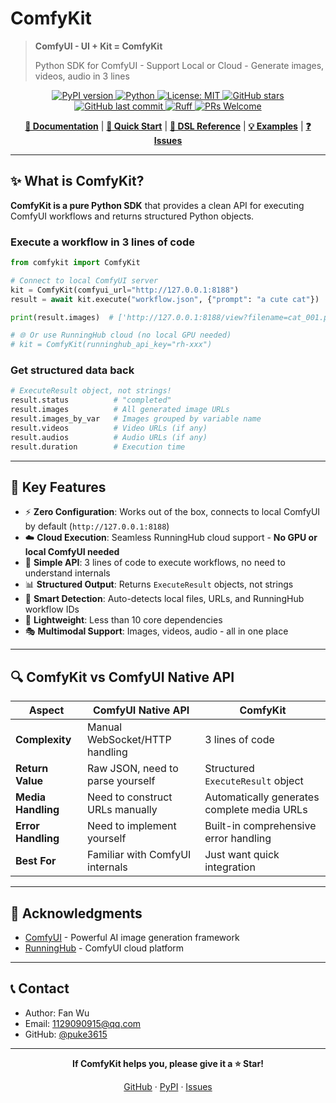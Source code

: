 # ComfyKit

> **ComfyUI - UI + Kit = ComfyKit**
>
> Python SDK for ComfyUI - Support Local or Cloud - Generate images, videos, audio in 3 lines

<div align="center">
  <a href="https://pypi.org/project/comfykit/">
    <img src="https://badge.fury.io/py/comfykit.svg" alt="PyPI version">
  </a>
  <a href="https://pypi.org/project/comfykit/">
    <img src="https://img.shields.io/pypi/pyversions/comfykit.svg" alt="Python">
  </a>
  <a href="https://opensource.org/licenses/MIT">
    <img src="https://img.shields.io/badge/License-MIT-yellow.svg" alt="License: MIT">
  </a>
  <a href="https://github.com/puke3615/ComfyKit">
    <img src="https://img.shields.io/github/stars/puke3615/ComfyKit?style=social" alt="GitHub stars">
  </a>
  <a href="https://github.com/puke3615/ComfyKit">
    <img src="https://img.shields.io/github/last-commit/puke3615/ComfyKit" alt="GitHub last commit">
  </a>
  <a href="https://github.com/astral-sh/ruff">
    <img src="https://img.shields.io/endpoint?url=https://raw.githubusercontent.com/astral-sh/ruff/main/assets/badge/v2.json" alt="Ruff">
  </a>
  <a href="https://github.com/puke3615/ComfyKit/pulls">
    <img src="https://img.shields.io/badge/PRs-welcome-brightgreen.svg" alt="PRs Welcome">
  </a>

  <p>
    <a href="https://puke3615.github.io/ComfyKit/"><strong>📖 Documentation</strong></a> | 
    <a href="#-quick-start"><strong>🚀 Quick Start</strong></a> | 
    <a href="#️-workflow-dsl-quick-reference"><strong>🎯 DSL Reference</strong></a> | 
    <a href="https://github.com/puke3615/ComfyKit/tree/main/examples"><strong>💡 Examples</strong></a> | 
    <a href="https://github.com/puke3615/ComfyKit/issues"><strong>❓ Issues</strong></a>
  </p>
</div>

---

## ✨ What is ComfyKit?

**ComfyKit is a pure Python SDK** that provides a clean API for executing ComfyUI workflows and returns structured Python objects.

### Execute a workflow in 3 lines of code

```python
from comfykit import ComfyKit

# Connect to local ComfyUI server
kit = ComfyKit(comfyui_url="http://127.0.0.1:8188")
result = await kit.execute("workflow.json", {"prompt": "a cute cat"})

print(result.images)  # ['http://127.0.0.1:8188/view?filename=cat_001.png']

# 🌐 Or use RunningHub cloud (no local GPU needed)
# kit = ComfyKit(runninghub_api_key="rh-xxx")
```

### Get structured data back

```python
# ExecuteResult object, not strings!
result.status          # "completed"
result.images          # All generated image URLs
result.images_by_var   # Images grouped by variable name
result.videos          # Video URLs (if any)
result.audios          # Audio URLs (if any)
result.duration        # Execution time
```

---

## 🎯 Key Features

- ⚡ **Zero Configuration**: Works out of the box, connects to local ComfyUI by default (`http://127.0.0.1:8188`)
- ☁️ **Cloud Execution**: Seamless RunningHub cloud support - **No GPU or local ComfyUI needed**
- 🎨 **Simple API**: 3 lines of code to execute workflows, no need to understand internals
- 📊 **Structured Output**: Returns `ExecuteResult` objects, not strings
- 🔄 **Smart Detection**: Auto-detects local files, URLs, and RunningHub workflow IDs
- 🔌 **Lightweight**: Less than 10 core dependencies
- 🎭 **Multimodal Support**: Images, videos, audio - all in one place

---

## 🔍 ComfyKit vs ComfyUI Native API

| Aspect | ComfyUI Native API | ComfyKit |
|--------|-------------------|----------|
| **Complexity** | Manual WebSocket/HTTP handling | 3 lines of code |
| **Return Value** | Raw JSON, need to parse yourself | Structured `ExecuteResult` object |
| **Media Handling** | Need to construct URLs manually | Automatically generates complete media URLs |
| **Error Handling** | Need to implement yourself | Built-in comprehensive error handling |
| **Best For** | Familiar with ComfyUI internals | Just want quick integration |

---

## 🙏 Acknowledgments

- [ComfyUI](https://github.com/comfyanonymous/ComfyUI) - Powerful AI image generation framework
- [RunningHub](https://www.runninghub.ai) - ComfyUI cloud platform

---

## 📞 Contact

- Author: Fan Wu
- Email: 1129090915@qq.com
- GitHub: [@puke3615](https://github.com/puke3615)

---

<div align="center">
  <p><strong>If ComfyKit helps you, please give it a ⭐ Star!</strong></p>
  <p>
    <a href="https://github.com/puke3615/ComfyKit">GitHub</a> · 
    <a href="https://pypi.org/project/comfykit/">PyPI</a> · 
    <a href="https://github.com/puke3615/ComfyKit/issues">Issues</a>
  </p>
</div>


